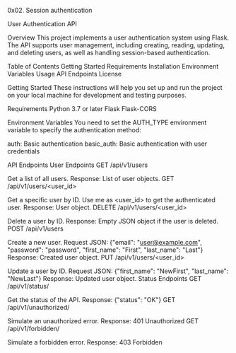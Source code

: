 0x02. Session authentication

User Authentication API

Overview
This project implements a user authentication system using Flask. The API supports user management, including creating, reading, updating, and deleting users, as well as handling session-based authentication.

Table of Contents
Getting Started
Requirements
Installation
Environment Variables
Usage
API Endpoints
License

Getting Started
These instructions will help you set up and run the project on your local machine for development and testing purposes.

Requirements
Python 3.7 or later
Flask
Flask-CORS

Environment Variables
You need to set the AUTH_TYPE environment variable to specify the authentication method:

auth: Basic authentication
basic_auth: Basic authentication with user credentials

API Endpoints
User Endpoints
GET /api/v1/users

Get a list of all users.
Response: List of user objects.
GET /api/v1/users/<user_id>

Get a specific user by ID. Use me as <user_id> to get the authenticated user.
Response: User object.
DELETE /api/v1/users/<user_id>

Delete a user by ID.
Response: Empty JSON object if the user is deleted.
POST /api/v1/users

Create a new user.
Request JSON: {"email": "user@example.com", "password": "password", "first_name": "First", "last_name": "Last"}
Response: Created user object.
PUT /api/v1/users/<user_id>

Update a user by ID.
Request JSON: {"first_name": "NewFirst", "last_name": "NewLast"}
Response: Updated user object.
Status Endpoints
GET /api/v1/status/

Get the status of the API.
Response: {"status": "OK"}
GET /api/v1/unauthorized/

Simulate an unauthorized error.
Response: 401 Unauthorized
GET /api/v1/forbidden/

Simulate a forbidden error.
Response: 403 Forbidden
